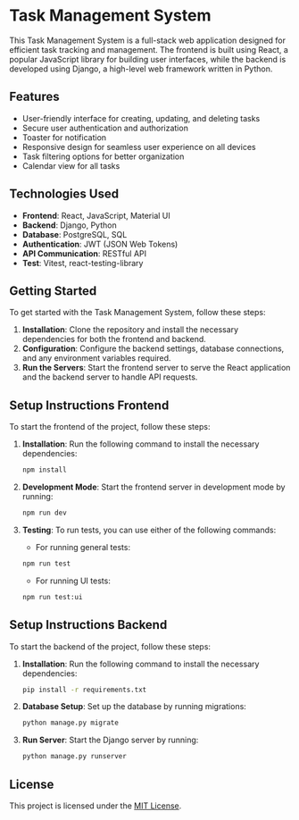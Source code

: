 # Task Management System

This Task Management System is a full-stack web application designed for efficient task tracking and management. The frontend is built using React, a popular JavaScript library for building user interfaces, while the backend is developed using Django, a high-level web framework written in Python.

## Features

- User-friendly interface for creating, updating, and deleting tasks
- Secure user authentication and authorization
- Toaster for notification
- Responsive design for seamless user experience on all devices
- Task filtering options for better organization
- Calendar view for all tasks

## Technologies Used

- **Frontend**: React, JavaScript, Material UI
- **Backend**: Django, Python
- **Database**: PostgreSQL, SQL
- **Authentication**: JWT (JSON Web Tokens)
- **API Communication**: RESTful API
- **Test**: Vitest, react-testing-library

## Getting Started

To get started with the Task Management System, follow these steps:

1.  **Installation**: Clone the repository and install the necessary dependencies for both the frontend and backend.
2.  **Configuration**: Configure the backend settings, database connections, and any environment variables required.
3.  **Run the Servers**: Start the frontend server to serve the React application and the backend server to handle API requests.

## Setup Instructions Frontend

To start the frontend of the project, follow these steps:

1.  **Installation**: Run the following command to install the necessary dependencies:

    ```bash
    npm install
    ```

2.  **Development Mode**: Start the frontend server in development mode by running:

    ```bash
    npm run dev
    ```

3.  **Testing**: To run tests, you can use either of the following commands:

    - For running general tests:

    ```bash
    npm run test
    ```

    - For running UI tests:

    ```bash
    npm run test:ui
    ```

## Setup Instructions Backend

To start the backend of the project, follow these steps:

1.  **Installation**: Run the following command to install the necessary dependencies:

    ```bash
    pip install -r requirements.txt
    ```

2.  **Database Setup**: Set up the database by running migrations:

    ```bash
    python manage.py migrate
    ```

3.  **Run Server**: Start the Django server by running:

    ```bash
    python manage.py runserver
    ```

## License

This project is licensed under the [MIT License](https://github.com/git/git-scm.com/blob/main/MIT-LICENSE.txt).
